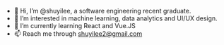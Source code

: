 - 👋 Hi, I’m @shuyilee, a software engineering recent graduate.
- 👀 I’m interested in machine learning, data analytics and UI/UX design. 
- 🌱 I’m currently learning React and Vue.JS
- 📫 Reach me through shuyilee2@gmail.com

<!---
shuyilee/shuyilee is a ✨ special ✨ repository because its `README.md` (this file) appears on your GitHub profile.
You can click the Preview link to take a look at your changes.
--->
